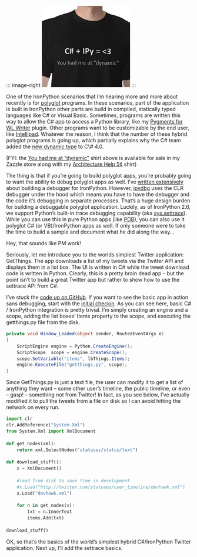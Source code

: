::: image-right
[![](https://raw.githubusercontent.com/devhawk/devhawk.github.io/master/images/blog/20091006-1411-lightweight-debugging-for-hybrid-cironpython-apps/designallCAZM93SM_3.jpg)](http://www.zazzle.com/you_had_me_at_dynamic_shirt-235421109922997983)
:::

One of the IronPython scenarios that I’m hearing more and more about
recently is for
[polyglot](http://en.wikipedia.org/wiki/Polyglot_%28computing%29)
programs. In these scenarios, part of the application is built in
IronPython other parts are build in compiled, statically typed languages
like C\# or Visual Basic. Sometimes, programs are written this way to
allow the C\# app to access a Python library, like my [Pygments for WL
Writer](http://devhawk.net/2009/04/05/pygments-for-windows-live-writer/)
plugin. Other programs want to be customizable by the end user, like
[Intellipad](http://blogs.msdn.com/intellipad/archive/2008/11/11/newbie-experience-writing-a-custom-command.aspx).
Whatever the reason, I think that the number of these hybrid polyglot
programs is going up, which partially explains why the C\# team added
the [new dynamic
type](http://msdn.microsoft.com/en-us/library/dd264741(VS.100).aspx) to
C\# 4.0.

(FYI: the [You had me at
“dynamic”](http://www.zazzle.com/you_had_me_at_dynamic_shirt-235421109922997983)
shirt above is available for sale in my Zazzle store along with my
[Architecture Help
5¢](http://www.zazzle.com/architecture_help_dark_t_shirt-235848130425737882)
shirt)

The thing is that if you’re going to build polyglot apps, you’re
probably going to want the ability to debug polyglot apps as well. I’ve
[written
extensively](http://devhawk.net/2009/02/27/writing-an-ironpython-debugger-introduction/)
about building a debugger for IronPython. However,
[ipydbg](http://github.com/devhawk/ipydbg/) uses the CLR debugger under
the hood which means you have to have the debugger and the code it’s
debugging in separate processes. That’s a huge design burden for
building a debuggable polyglot application. Luckily, as of IronPython
2.6, we support Python’s built-in trace debugging capability (aka
[sys.settrace](http://docs.python.org/library/sys.html#sys.settrace)).
While you can use this in pure Python apps (like
[PDB](http://docs.python.org/library/pdb.html)), you can also use it
polyglot C\# (or VB)/IronPython apps as well. If only someone were to
take the time to build a sample and document what he did along the way…

Hey, that sounds like PM work!

Seriously, let me introduce you to the worlds simplest Twitter
application: GetThings. The app downloads a list of my tweets via the
Twitter API and displays them in a list box. The UI is written in C\#
while the tweet download code is written in Python. Clearly, this is a
pretty brain dead app – but the point isn’t to build a great Twitter app
but rather to show how to use the settrace API from C\#.

I’ve stuck the [code up on
GitHub](http://github.com/devhawk/LightweightDebuggerDemo). If you want
to see the basic app in action sans debugging, start with the [initial
checkin](http://github.com/devhawk/LightweightDebuggerDemo/commit/92bd5fc330e2a48ae84fc185f3e397aefb4be1eb).
As you can see here, basic C\# / IronPython integration is pretty
trivial. I’m simply creating an engine and a scope, adding the list
boxes’ Items property to the scope, and executing the getthings.py file
from the disk.

``` csharp
private void Window_Loaded(object sender, RoutedEventArgs e)
{
    ScriptEngine engine = Python.CreateEngine();
    ScriptScope  scope = engine.CreateScope();
    scope.SetVariable("items", lbThings.Items);
    engine.ExecuteFile("getthings.py", scope);
}
```

Since GetThings.py is just a text file, the user can modify it to get a
list of anything they want – some other user’s timeline, the public
timeline, or even – gasp! – something not from Twitter! In fact, as you
see below, I’ve actually modified it to pull the tweets from a file on
disk so I can avoid hitting the network on every run.

``` python
import clr
clr.AddReference("System.Xml")
from System.Xml import XmlDocument

def get_nodes(xml):
    return xml.SelectNodes("statuses/status/text")

def download_stuff():
    x = XmlDocument()

    #load from disk to save time in development
    #x.Load("http://twitter.com/statuses/user_timeline/devhawk.xml")
    x.Load("devhawk.xml")

    for n in get_nodes(x):
        txt = n.InnerText
        items.Add(txt)

download_stuff()
```

OK, so that’s the basics of the world’s simplest hybrid C\#/IronPython
Twitter application. Next up, I’ll add the settrace basics.
